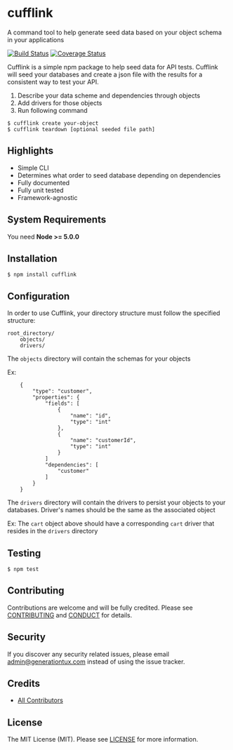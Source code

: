 # cufflink
A command tool to help generate seed data based on your object schema in your applications

[![Build Status](https://travis-ci.org/generationtux/cufflink.svg?branch=master)](https://travis-ci.org/generationtux/cufflink)
[![Coverage Status](https://coveralls.io/repos/github/generationtux/cufflink/badge.svg?branch=master)](https://coveralls.io/github/generationtux/cufflink?branch=master)

Cufflink is a simple npm package to help seed data for API tests. Cufflink will seed your databases and create a json file with the results for a consistent way to test your API.

1. Describe your data scheme and dependencies through objects 
3. Add drivers for those objects
4. Run following command

```
$ cufflink create your-object
$ cufflink teardown [optional seeded file path]
```

Highlights
-------

* Simple CLI
* Determines what order to seed database depending on dependencies
* Fully documented
* Fully unit tested
* Framework-agnostic

System Requirements
-------

You need **Node >= 5.0.0**

Installation
-------

```
$ npm install cufflink
```

Configuration
-------

In order to use Cufflink, your directory structure must follow the specified structure:

```
root_directory/
    objects/
    drivers/
```

The `objects` directory will contain the schemas for your objects

Ex:
```
    {
        "type": "customer",
        "properties": {
            "fields": [
                {
                    "name": "id",
                    "type": "int"
                },
                {
                    "name": "customerId",
                    "type": "int"
                }
            ]
            "dependencies": [
                "customer"
            ]
        }
    }
```

The `drivers` directory will contain the drivers to persist your objects to your databases.
Driver's names should be the same as the associated object

Ex: The `cart` object above should have a corresponding `cart` driver that resides in the `drivers` directory

Testing
-------

```
$ npm test
```

Contributing
-------

Contributions are welcome and will be fully credited. Please see [CONTRIBUTING](.github/CONTRIBUTING.md) and [CONDUCT](CONDUCT.md) for details.

Security
-------

If you discover any security related issues, please email admin@generationtux.com instead of using the issue tracker.

Credits
-------

- [All Contributors](https://github.com/generationtux/cufflink/graphs/contributors)

License
-------

The MIT License (MIT). Please see [LICENSE](LICENSE) for more information.
